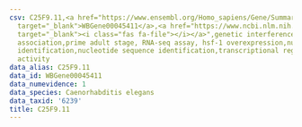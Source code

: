 ```yaml
---
csv: C25F9.11,<a href="https://www.ensembl.org/Homo_sapiens/Gene/Summary?db=core;g=WBGene00045411"
  target="_blank">WBGene00045411</a>,<a href="https://www.ncbi.nlm.nih.gov/pubmed/30894454"
  target="_blank"><i class="fas fa-file"></i></a>",genetic interference,functional
  association,prime adult stage, RNA-seq assay, hsf-1 overexpression,nucleotide sequence
  identification,nucleotide sequence identification,transcriptional regulation,up-regulates
  activity
data_alias: C25F9.11
data_id: WBGene00045411
data_numevidence: 1
data_species: Caenorhabditis elegans
data_taxid: '6239'
title: C25F9.11
---
```

